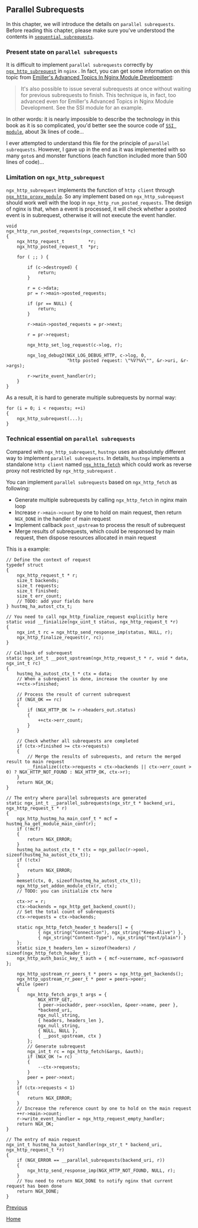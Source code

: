 Parallel Subrequests
--

In this chapter, we will introduce the details on `parallel subrequests`. Before reading this chapter, please make sure you've understood the contents in [`sequential subrequests`](sequential_subrequests.md).  

### Present state on `parallel subrequests` ###
It is difficult to implement `parallel subrequests` correctly by [`ngx_http_subrequest`](http://lxr.nginx.org/source/src/http/ngx_http_core_module.c) in `nginx` . In fact, you can get some information on this topic
from [Emiller's Advanced Topics In Nginx Module Development](http://www.evanmiller.org/nginx-modules-guide-advanced.html):  

> It's also possible to issue several subrequests at once without waiting for previous subrequests to finish. This technique is, in fact, too advanced even for Emiller's Advanced Topics in Nginx Module Development. See the SSI module for an example.

In other words: it is nearly impossible to describe the technology in this book as it is so complicated, you'd better see the source code of [`SSI module`](http://lxr.nginx.org/source/src/http/modules/ngx_http_ssi_filter_module.c), about 3k lines of code...

I ever attempted to understand this file for the principle of `parallel subrequests`. However, I gave up in the end as it was implemented with so many `goto`s and monster functions (each function included more than 500 lines of code)...

### Limitation on `ngx_http_subrequest` ###

`ngx_http_subrequest` implements the function of `http client` through [`ngx_http_proxy_module`](http://lxr.nginx.org/source/src/http/modules/ngx_http_proxy_module.c). So any implement based on `ngx_http_subrequest` should work well with the loop in `ngx_http_run_posted_requests`. The design of nginx is that, when a event is processed, it will check whether a posted event is in subrequest, otherwise it will not execute the event handler.  

    void
    ngx_http_run_posted_requests(ngx_connection_t *c)
    {
        ngx_http_request_t         *r;
        ngx_http_posted_request_t  *pr;
    
        for ( ;; ) {
    
            if (c->destroyed) {
                return;
            }
    
            r = c->data;
            pr = r->main->posted_requests;
    
            if (pr == NULL) {
                return;
            }
    
            r->main->posted_requests = pr->next;
    
            r = pr->request;
    
            ngx_http_set_log_request(c->log, r);
    
            ngx_log_debug2(NGX_LOG_DEBUG_HTTP, c->log, 0,
                           "http posted request: \"%V?%V\"", &r->uri, &r->args);
    
            r->write_event_handler(r);
        }
    }

As a result, it is hard to generate multiple subrequests by normal way:  

    for (i = 0; i < requests; ++i)
    {
        ngx_http_subrequest(...);
    }

### Technical essential on `parallel subrequests` ###

Compared with `ngx_http_subrequest`, `hustngx` uses an absolutely different way to implement `parallel subrequests`. In details, `hustngx` implements a standalone `http client` named [`ngx_http_fetch`](lib_hustngx/http_module.md) which could work as reverse proxy not restricted by `ngx_http_subrequest` .  

You can implement `parallel subrequests` based on `ngx_http_fetch` as following:  

* Generate multiple subrequests by calling `ngx_http_fetch` in nginx main loop  
* Increase `r->main->count` by one to hold on main request, then return `NGX_DONE` in the handler of main request  
* Implement callback `post_upstream` to process the result of subrequest  
* Merge results of subrequests, which could be responsed by main request, then dispose resources allocated in main request  

This is a example:  

    // Define the context of request
    typedef struct
    {
        ngx_http_request_t * r;
        size_t backends;
        size_t requests;
        size_t finished;
        size_t err_count;
        // TODO: add your fields here
    } hustmq_ha_autost_ctx_t;

    // You need to call ngx_http_finalize_request explicitly here
    static void __finialize(ngx_uint_t status, ngx_http_request_t *r)
    {
        ngx_int_t rc = ngx_http_send_response_imp(status, NULL, r);
        ngx_http_finalize_request(r, rc);
    }
    
    // Callback of subrequest
    static ngx_int_t __post_upstream(ngx_http_request_t * r, void * data, ngx_int_t rc)
    {
        hustmq_ha_autost_ctx_t * ctx = data;
        // When a subrequest is done, increase the counter by one
        ++ctx->finished;

        // Process the result of current subrequest
        if (NGX_OK == rc)
        {
            if (NGX_HTTP_OK != r->headers_out.status)
            {
                ++ctx->err_count;
            }
        }

        // Check whether all subrequests are completed
        if (ctx->finished >= ctx->requests)
        {
            // Merge the results of subrequests, and return the merged result to main request
            __finialize((ctx->requests < ctx->backends || ctx->err_count > 0) ? NGX_HTTP_NOT_FOUND : NGX_HTTP_OK, ctx->r);
        }
        return NGX_OK;
    }
    
    // The entry where parallel subrequests are generated
    static ngx_int_t __parallel_subrequests(ngx_str_t * backend_uri, ngx_http_request_t * r)
    {
        ngx_http_hustmq_ha_main_conf_t * mcf = hustmq_ha_get_module_main_conf(r);
        if (!mcf)
        {
            return NGX_ERROR;
        }
        hustmq_ha_autost_ctx_t * ctx = ngx_palloc(r->pool, sizeof(hustmq_ha_autost_ctx_t));
        if (!ctx)
        {
            return NGX_ERROR;
        }
        memset(ctx, 0, sizeof(hustmq_ha_autost_ctx_t));
        ngx_http_set_addon_module_ctx(r, ctx);
        // TODO: you can initialize ctx here
    
        ctx->r = r;
        ctx->backends = ngx_http_get_backend_count();
        // Set the total count of subrequests
        ctx->requests = ctx->backends;
    
        static ngx_http_fetch_header_t headers[] = {
                { ngx_string("Connection"), ngx_string("Keep-Alive") },
                { ngx_string("Content-Type"), ngx_string("text/plain") }
        };
        static size_t headers_len = sizeof(headers) / sizeof(ngx_http_fetch_header_t);
        ngx_http_auth_basic_key_t auth = { mcf->username, mcf->password  };
    
        ngx_http_upstream_rr_peers_t * peers = ngx_http_get_backends();
        ngx_http_upstream_rr_peer_t * peer = peers->peer;
        while (peer)
        {
            ngx_http_fetch_args_t args = {
                NGX_HTTP_GET,
                { peer->sockaddr, peer->socklen, &peer->name, peer },
                *backend_uri,
                ngx_null_string,
                { headers, headers_len },
                ngx_null_string,
                { NULL, NULL },
                { __post_upstream, ctx }
            };
            // Generate subrequest
            ngx_int_t rc = ngx_http_fetch(&args, &auth);
            if (NGX_OK != rc)
            {
                --ctx->requests;
            }
            peer = peer->next;
        }
        if (ctx->requests < 1)
        {
            return NGX_ERROR;
        }
        // Increase the reference count by one to hold on the main request
        ++r->main->count;
        r->write_event_handler = ngx_http_request_empty_handler;
        return NGX_OK;
    }
    
    // The entry of main request
    ngx_int_t hustmq_ha_autost_handler(ngx_str_t * backend_uri, ngx_http_request_t *r)
    {
        if (NGX_ERROR == __parallel_subrequests(backend_uri, r))
        {
            ngx_http_send_response_imp(NGX_HTTP_NOT_FOUND, NULL, r);
        }
        // You need to return NGX_DONE to notify nginx that current request has been done
        return NGX_DONE;
    }

[Previous](index.md)

[Home](../index.md)
